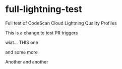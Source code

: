 # full-lightning-test
Full test of CodeScan Cloud Lightning Quality Profiles


This is a change to test PR triggers


wiat... THIS one

and some more

Another and another

